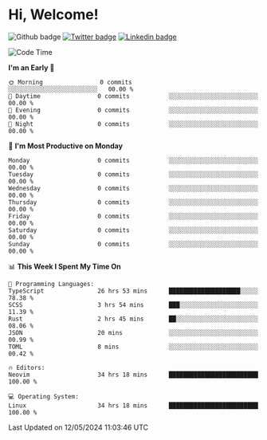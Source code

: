   # Hi, Welcome!
  ![Github badge](https://img.shields.io/github/followers/kraken-afk.svg?style=social&label=Follow&maxAge=2592000)
  [![Twitter badge](https://img.shields.io/badge/-Twitter-00acee?style=flat-square&logo=Twitter&logoColor=white)](https://twitter.com/trshppl)
  [![Linkedin badge](https://img.shields.io/badge/LinkedIn-0077B5?style=flat-square&logo=linkedin&logoColor=white)](https://www.linkedin.com/in/noveanrer)
<!--START_SECTION:waka-->
![Code Time](http://img.shields.io/badge/Code%20Time-217%20hrs%2031%20mins-blue)

**I'm an Early 🐤** 

```text
🌞 Morning                0 commits           ░░░░░░░░░░░░░░░░░░░░░░░░░   00.00 % 
🌆 Daytime                0 commits           ░░░░░░░░░░░░░░░░░░░░░░░░░   00.00 % 
🌃 Evening                0 commits           ░░░░░░░░░░░░░░░░░░░░░░░░░   00.00 % 
🌙 Night                  0 commits           ░░░░░░░░░░░░░░░░░░░░░░░░░   00.00 % 
```
📅 **I'm Most Productive on Monday** 

```text
Monday                   0 commits           ░░░░░░░░░░░░░░░░░░░░░░░░░   00.00 % 
Tuesday                  0 commits           ░░░░░░░░░░░░░░░░░░░░░░░░░   00.00 % 
Wednesday                0 commits           ░░░░░░░░░░░░░░░░░░░░░░░░░   00.00 % 
Thursday                 0 commits           ░░░░░░░░░░░░░░░░░░░░░░░░░   00.00 % 
Friday                   0 commits           ░░░░░░░░░░░░░░░░░░░░░░░░░   00.00 % 
Saturday                 0 commits           ░░░░░░░░░░░░░░░░░░░░░░░░░   00.00 % 
Sunday                   0 commits           ░░░░░░░░░░░░░░░░░░░░░░░░░   00.00 % 
```


📊 **This Week I Spent My Time On** 

```text
💬 Programming Languages: 
TypeScript               26 hrs 53 mins      ████████████████████░░░░░   78.38 % 
SCSS                     3 hrs 54 mins       ███░░░░░░░░░░░░░░░░░░░░░░   11.39 % 
Rust                     2 hrs 45 mins       ██░░░░░░░░░░░░░░░░░░░░░░░   08.06 % 
JSON                     20 mins             ░░░░░░░░░░░░░░░░░░░░░░░░░   00.99 % 
TOML                     8 mins              ░░░░░░░░░░░░░░░░░░░░░░░░░   00.42 % 

🔥 Editors: 
Neovim                   34 hrs 18 mins      █████████████████████████   100.00 % 

💻 Operating System: 
Linux                    34 hrs 18 mins      █████████████████████████   100.00 % 
```


 Last Updated on 12/05/2024 11:03:46 UTC
<!--END_SECTION:waka-->